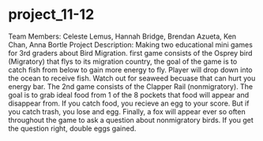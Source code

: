 # project_11-12
Team Members: Celeste Lemus, Hannah Bridge, Brendan Azueta, Ken Chan, Anna Bortle
Project Description: Making two educational mini games for 3rd graders about Bird Migration. 
first game consists of the Osprey bird (Migratory) that flys to its migration country, the goal of the game is to catch fish from below to gain more energy to fly. Player will drop down into the ocean to receive fish. Watch out for seaweed becuase that can hurt you energy bar.
The 2nd game consists of the Clapper Rail (nonmigratory). The goal is to grab ideal food from 1 of the 8 pockets that food will appear and disappear from. If you catch food, you recieve an egg to your score. But if you catch trash, you lose and egg. Finally, a fox will appear ever so often throughout the game to ask a question about nonmigratory birds. If you get the question right, double eggs gained. 
